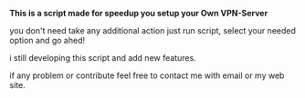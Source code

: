 **This is a script made for speedup you setup your Own VPN-Server**

you don't need take any additional action just run script, select your needed option and go ahed!

i still developing this script and add new features.

if any problem or contribute feel free to contact me with email or my web site.




